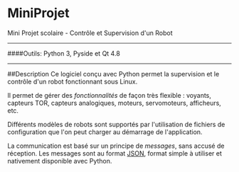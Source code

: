 MiniProjet
==========

Mini Projet scolaire - Contrôle et Supervision d'un Robot

---
####Outils:
Python 3, Pyside et Qt 4.8

---

##Description
Ce logiciel conçu avec Python permet la supervision et le contrôle d'un robot fonctionnant sous Linux.

Il permet de gérer des *fonctionnalités* de façon très flexible : voyants, capteurs TOR, capteurs analogiques, moteurs, servomoteurs, afficheurs, etc.

Différents modèles de robots sont supportés par l'utilisation de fichiers de configuration que l'on peut charger au démarrage de l'application.

La communication est basé sur un principe de *messages*, sans accusé de réception.
Les messages sont au format [JSON][1], format simple à utiliser et nativement disponible avec Python.

[1]: http://www.json.org "JSON"

